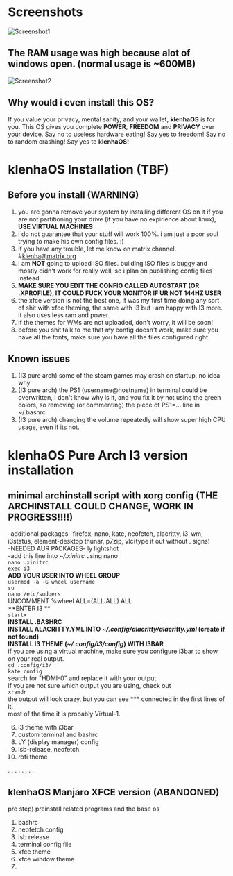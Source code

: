 # Screenshots
![Screenshot1](https://user-images.githubusercontent.com/103518800/166099314-38ee1c51-2d3f-4ade-b7f7-d7acda3c94dc.png)
## The RAM usage was high because alot of windows open. (normal usage is ~600MB)
![Screenshot2](https://user-images.githubusercontent.com/103518800/166099324-c2839a61-1e7a-48c3-a012-07947d7239c9.png)

## Why would i even install this OS?
If you value your privacy, mental sanity, and your wallet, **klenhaOS** is for you.
This OS gives you complete **POWER**, **FREEDOM** and **PRIVACY** over your device.
Say no to useless hardware eating! Say yes to freedom! Say no to random crashing! Say yes to **klenhaOS!**

# klenhaOS Installation (TBF)
## Before you install (WARNING)
1. you are gonna remove your system by installing different OS on it if you are not partitioning your drive (if you have no expirience about linux), **USE VIRTUAL MACHINES**
2. i do not guarantee that your stuff will work 100%. i am just a poor soul trying to make his own config files. :)
3. if you have any trouble, let me know on matrix channel. #klenha@matrix.org
4. i am **NOT** going to upload ISO files. building ISO files is buggy and mostly didn't work for really well, so i plan on publishing config files instead.
5. **MAKE SURE YOU EDIT THE CONFIG CALLED AUTOSTART (OR .XPROFILE), IT COULD FUCK YOUR MONITOR IF UR NOT 144HZ USER**
6. the xfce version is not the best one, it was my first time doing any sort of shit with xfce theming, the same with I3 but i am happy with I3 more. it also uses less ram and power.
7. if the themes for WMs are not uploaded, don't worry, it will be soon!
8. before you shit talk to me that my config doesn't work, make sure you have all the fonts, make sure you have all the files configured right.

## Known issues
1. (I3 pure arch) some of the steam games may crash on startup, no idea why
2. (I3 pure arch) the PS1 (username@hostname) in terminal could be overwritten, I don't know why is it, and you fix it by not using the green colors, so removing (or commenting) the piece of PS1=... line in ~/.bashrc
3. (I3 pure arch) changing the volume repeatedly will show super high CPU usage, even if its not.


# klenhaOS Pure Arch I3 version installation
## minimal archinstall script with xorg config **(THE ARCHINSTALL COULD CHANGE, WORK IN PROGRESS!!!!)**
-additional packages- firefox, nano, kate, neofetch, alacritty, i3-wm, i3status, element-desktop thunar, p7zip, vlc(type it out without . signs)<br />
-NEEDED AUR PACKAGES- ly lightshot<br />
-add this line into _~/.xinitrc_ using nano <br />
`nano .xinitrc`<br />
`exec i3`<br />
**ADD YOUR USER INTO WHEEL GROUP**<br />
`usermod -a -G wheel username`<br />
`su`<br />
`nano /etc/sudoers`<br />
UNCOMMENT %wheel ALL=(ALL:ALL) ALL <br />
**ENTER I3 **<br />
`startx`<br />
**INSTALL .BASHRC**<br />
**INSTALL ALACRITTY.YML INTO _~/.config/alacritty/alacritty.yml_ (create if not found)** <br />
**INSTALL I3 THEME (_~/.config/i3/config_) WITH I3BAR**<br />
if you are using a virtual machine, make sure you configure i3bar to show on your real output.<br />
`cd .config/i3/`<br />
`kate config`<br />
search for "HDMI-0" and replace it with your output.<br />
if you are not sure which output you are using, check out<br />
`xrandr`<br />
the output will look crazy, but you can see *** connected in the first lines of it.<br />
most of the time it is probably Virtual-1.<br />


6. i3 theme with i3bar
7. custom terminal and bashrc
8. LY (display manager) config
9. lsb-release, neofetch
10. rofi theme


.
.
.
.
.
.
.
.

## klenhaOS Manjaro XFCE version (ABANDONED)
pre step) preinstall related programs and the base os 
1. bashrc
2. neofetch config
3. lsb release
4. terminal config file
5. xfce theme
6. xfce window theme
7.
